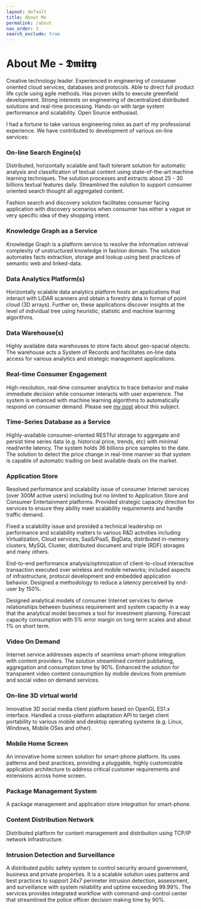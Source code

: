 ```yaml
---
layout: default
title: About Me
permalink: /about
nav_order: 3
search_exclude: true
---
```


# About Me - 𝕯𝖒𝖎𝖙𝖗𝖞

Creative technology leader. Experienced in engineering of consumer oriented cloud services, databases and protocols. Able to direct full product life cycle using agile methods. Has proven skills to execute greenfield development. Strong interests on engineering of decentralized distributed solutions and real-time processing. Hands-on with large system performance and scalability. Open Source enthusiast. 

I had a fortune to take various engineering roles as part of my professional experience. We have contributed to development of various on-line services:


### On-line Search Engine(s)

Distributed, horizontally scalable and fault tolerant solution for automatic analysis and classification of textual content using state-of-the-art machine learning techniques. The solution processes and extracts about 25 - 30 billions textual features daily. Streamlined the solution to support consumer oriented search thought all aggregated content.

Fashion search and discovery solution facilitates consumer facing application with discovery scenarios when consumer has either a vague or very specific idea of they shopping intent.


### Knowledge Graph as a Service

Knowledge Graph is a platform service to resolve the information retrieval complexity of unstructured knowledge in fashion domain. The solution automates facts extraction, storage and lookup using best practices of semantic web and linked-data.


### Data Analytics Platform(s)

Horizontally scalable data analytics platform hosts an applications that interact with LiDAR scanners and obtain a forestry data in format of point cloud (3D arrays). Further on, these applications discover insights at the level of individual tree using heuristic, statistic and machine learning algorithms.


### Data Warehouse(s)

Highly available data warehouses to store facts about geo-spacial objects. The warehouse acts a System of Records and facilitates on-line data access for various analytics and strategic management applications.


### Real-time Consumer Engagement

High-resolution, real-time consumer analytics to trace behavior and make immediate decision while consumer interacts with user experience. The system is enhanced with machine learning algorithms to automatically respond on consumer demand. Please see [my post](/2015/03/17/real-time-consumer-engagement.html) about this subject.


### Time-Series Database as a Service

Highly-available consumer-oriented RESTful storage to aggregate and persist time series data (e.g. historical price, trends, etc) with minimal read/write latency. The system holds 36 billions price samples to the date. The solution to detect the price change in real-time manner so that system is capable of automatic trading on best available deals on the market.


### Application Store

Resolved performance and scalability issue of consumer Internet services (over 300M active users) including but no limited to Application Store and Consumer Entertainment platforms. Provided strategic capacity direction for services to ensure they ability meet scalability requirements and handle traffic demand.

Fixed a scalability issue and provided a technical leadership on performance and scalability matters to various R&D activities including Virtualization, Cloud services, SaaS/PaaS, BigData, distributed in-memory clusters, MySQL Cluster, distributed document and triple (RDF) storages and many others.

End-to-end performance analysis/optimization of client-to-cloud interactive transaction executed over wireless and mobile networks; included aspects of infrastructure, protocol development and embedded application behavior. Designed a methodology to reduce a latency perceived by end-user by 150%.

Designed analytical models of consumer Internet services to derive relationships between business requirement and system capacity in a way that the analytical model becomes a tool for investment planning. Forecast capacity consumption with 5% error margin on long term scales and about 1% on short term.


### Video On Demand

Internet service addresses aspects of seamless smart-phone integration with content providers. The solution streamlined content publishing, aggregation and consumption time by 90%. Enhanced the solution for transparent video content consumption by mobile devices from premium and social video on demand services.

### On-line 3D virtual world

Innovative 3D social media client platform based on OpenGL ES1.x interface. Handled a cross-platform adaptation API to target client portability to various mobile and desktop operating systems (e.g. Linux, Windows, Mobile OSes and other).

### Mobile Home Screen

An innovative home screen solution for smart-phone platform. Its uses patterns and best practices, providing a pluggable, highly customizable application architecture to address critical customer requirements and extensions across home screen.

### Package Management System

A package management and application store integration for smart-phone. 

### Content Distribution Network

Distributed platform for content management and distribution using TCP/IP network infrastructure.

### Intrusion Detection and Surveillance

A distributed public safety system to control security around government, business and private properties. It is a scalable solution uses patterns and best practices to support 24x7 perimeter intrusion detection, assessment, and surveillance with system reliability and uptime exceeding 99.99%. The services provides integrated workflow with command-and-control center that streamlined the police officer decision making time by 90%.

